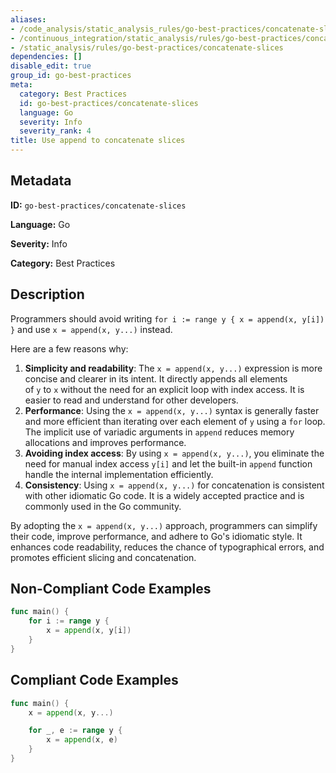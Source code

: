 ```yaml
---
aliases:
- /code_analysis/static_analysis_rules/go-best-practices/concatenate-slices
- /continuous_integration/static_analysis/rules/go-best-practices/concatenate-slices
- /static_analysis/rules/go-best-practices/concatenate-slices
dependencies: []
disable_edit: true
group_id: go-best-practices
meta:
  category: Best Practices
  id: go-best-practices/concatenate-slices
  language: Go
  severity: Info
  severity_rank: 4
title: Use append to concatenate slices
---
```

<!--  SOURCED FROM https://github.com/DataDog/datadog-static-analyzer-rule-docs -->


## Metadata
**ID:** `go-best-practices/concatenate-slices`

**Language:** Go

**Severity:** Info

**Category:** Best Practices

## Description
Programmers should avoid writing `for i := range y { x = append(x, y[i]) }` and use `x = append(x, y...)` instead. 
	
Here are a few reasons why:

1.  **Simplicity and readability**: The `x = append(x, y...)` expression is more concise and clearer in its intent. It directly appends all elements of `y` to `x` without the need for an explicit loop with index access. It is easier to read and understand for other developers.
2.  **Performance**: Using the `x = append(x, y...)` syntax is generally faster and more efficient than iterating over each element of `y` using a `for` loop. The implicit use of variadic arguments in `append` reduces memory allocations and improves performance.
3.  **Avoiding index access**: By using `x = append(x, y...)`, you eliminate the need for manual index access `y[i]` and let the built-in `append` function handle the internal implementation efficiently.
4.  **Consistency**: Using `x = append(x, y...)` for concatenation is consistent with other idiomatic Go code. It is a widely accepted practice and is commonly used in the Go community.

By adopting the `x = append(x, y...)` approach, programmers can simplify their code, improve performance, and adhere to Go's idiomatic style. It enhances code readability, reduces the chance of typographical errors, and promotes efficient slicing and concatenation.


## Non-Compliant Code Examples
```go
func main() {
    for i := range y {
        x = append(x, y[i])
    }
}
```

## Compliant Code Examples
```go
func main() {
    x = append(x, y...)

    for _, e := range y {
        x = append(x, e)
    }
}
```
